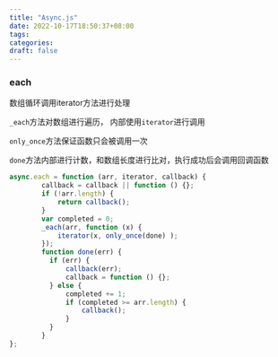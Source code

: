 ```yaml
---
title: "Async.js"
date: 2022-10-17T18:50:37+08:00
tags:
categories:
draft: false
---
```








### each

数组循环调用iterator方法进行处理

`_each`方法对数组进行遍历， 内部使用`iterator`进行调用

`only_once`方法保证函数只会被调用一次

`done`方法内部进行计数，和数组长度进行比对，执行成功后会调用回调函数



```javascript
async.each = function (arr, iterator, callback) {
        callback = callback || function () {};
        if (!arr.length) {
            return callback();
        }
        var completed = 0;
        _each(arr, function (x) {
            iterator(x, only_once(done) );
        });
        function done(err) {
          if (err) {
              callback(err);
              callback = function () {};
          } else {
              completed += 1;
              if (completed >= arr.length) {
                  callback();
              }
          }
        }
};
```


